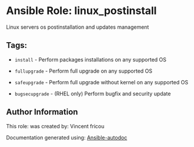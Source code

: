# Ansible Role: linux_postinstall

Linux servers os postinstallation and updates management 

## Tags:

* `install` - Perform packages installations on any supported OS


* `fullupgrade` - Perform full upgrade on any supported OS


* `safeupgrade` - Perform full upgrade without kernel on any supported OS


* `bugsecupgrade` - (RHEL only) Perform bugfix and security update


## Author Information
This role:  was created by: Vincent fricou

Documentation generated using: [Ansible-autodoc](https://github.com/AndresBott/ansible-autodoc)

